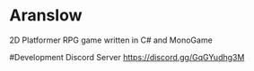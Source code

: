 # Aranslow
 2D Platformer RPG game written in C# and MonoGame

#Development Discord Server
https://discord.gg/GqGYudhg3M
